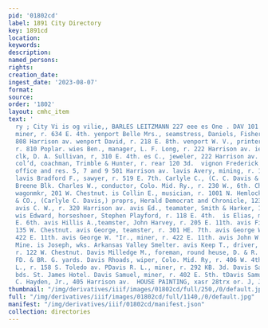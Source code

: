 ```yaml
---
pid: '01802cd'
label: 1891 City Directory
key: 1891cd
location: 
keywords: 
description: 
named_persons: 
rights: 
creation_date: 
ingest_date: '2023-08-07'
format: 
source: 
order: '1802'
layout: cmhc_item
text: '                                                                                       :
  ry ; City Vi is og vilie,, BARLES LEITZMANN 227 eee es One . DAV 101 DAV  vany Dennis,
  miner, r. 634 E. 4th. yenport Belle Mrs., seamstress, Daniels, Fisher & Smith, r.
  808 Harrison av. wenport David, r. 218 E. 8th. venport W. V., printer, Herald Democrat,
  r. 810 Poplar. wies Ben., manager, L. F. Long, r. 222 Harrison av. ies Charles H.,
  clk, D. A. Sullivan, r, 310 E. 4th. es C., jeweler, 222 Harrison av. rice Samuel,
  col’d, coachman, Trimble & Hunter, r. rear 120 3d.  vignon Frederick F., physician,
  office and res. 5, 7 and 9 501 Harrison av. lavis Avery, mining, r. 140 W. 8th.
  lavis Bradford F., sawyer, r. 519 E. 7th. Carlyle C., (C. C. Davis & Co.,) r.13
  Breene Blk. Charles W., conductor, Colo. Mid. Ry., r. 230 W., 6th. Christopher,
  wagonmkr, 201 W. Chestnut. is Collin E., musician, r. 1001 N. Hemlock. VIS C. 0.
  & CO., (Carlyle C. Davis,) proprs, Herald Democrat and Chronicle, 123 to 127 BH.
  avis C. W., r. 320 Harrison av. avis Ed., teamater, Smith & Harker, 1009 N. Poplar
  wis Edward, horseshoer, Stephen Playford, r. 118 E. 4th.  is Elias, miner, r. 428
  E. 6th. avis Hillis A.,teamster, John Harvey, r. 205 E. 11th. avis Finley M., r.
  135 W. Chestnut. avis George, teamster, r. 301 HE. 7th. avis George W., miner, r.
  422 E. 11th. avis George W. "Ir., miner, r. 422 E. 11th. avis John W., miner, Chrysolite
  Mine. is Joseph, wks. Arkansas Valley Smelter. avis Keep T., driver, G. L. Wirth,
  r. 122 W. Chestnut. Davis Milledge M., foreman, round heuse, D. & R. G. R. R., r.
  FD. & BR. G. yards. Davis Rhoads, wiper, Colo. Mid. Ry, r. 406 W. 4th. Davis Robert
  L., r. 158 S. Toledo av. PDavis R. L., miner, r. 292 KB. 3d. Davis Samuel, miner,
  bds. St. James Hotel. Davis Samuel, miner, r. 402 E. 5th. tDavis Samuel P., clk,
  C. Hayden, Jr., 405 Harrison av.  HOUSE PAINTING, xasr 28trx or. J, J, QUINN       '
thumbnail: "/img/derivatives/iiif/images/01802cd/full/250,/0/default.jpg"
full: "/img/derivatives/iiif/images/01802cd/full/1140,/0/default.jpg"
manifest: "/img/derivatives/iiif/01802cd/manifest.json"
collection: directories
---
```

